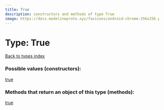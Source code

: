 ```yaml
---
title: True
description: constructors and methods of type True
image: https://docs.madelineproto.xyz/favicons/android-chrome-256x256.png
---
```

# Type: True
[Back to types index](index.md)



### Possible values (constructors):

[true](../constructors/true.md)  



### Methods that return an object of this type (methods):



[true](../constructors/true.md)  

